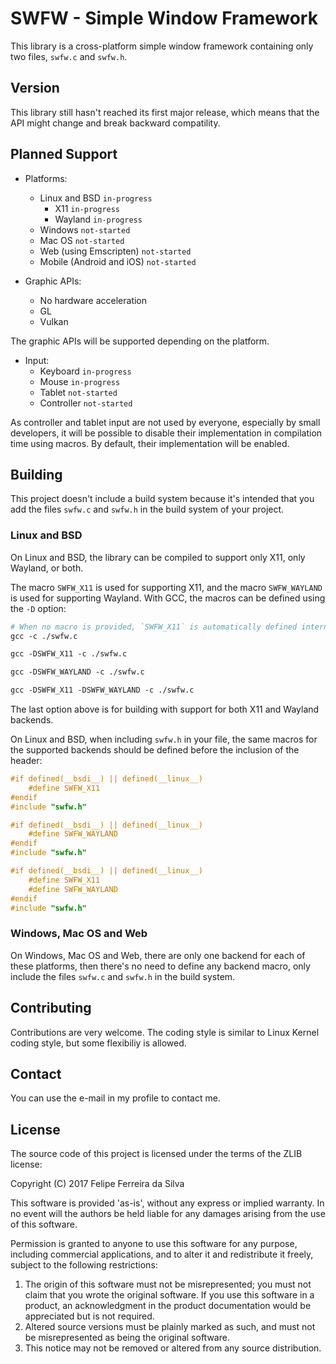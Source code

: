 # SWFW - Simple Window Framework

This library is a cross-platform simple window framework containing only two files, `swfw.c` and `swfw.h`.

## Version

This library still hasn't reached its first major release, which means that the API might change and break backward compatility.

## Planned Support

- Platforms:
  - Linux and BSD `in-progress`
    - X11 `in-progress`
    - Wayland `in-progress`
  - Windows `not-started`
  - Mac OS `not-started`
  - Web (using Emscripten) `not-started`
  - Mobile (Android and iOS) `not-started`

- Graphic APIs:
  - No hardware acceleration
  - GL
  - Vulkan

The graphic APIs will be supported depending on the platform.

- Input:
  - Keyboard `in-progress`
  - Mouse `in-progress`
  - Tablet `not-started`
  - Controller `not-started`

As controller and tablet input are not used by everyone, especially by small developers, it will be possible to disable their implementation in compilation time using macros. By default, their implementation will be enabled.

## Building

This project doesn't include a build system because it's intended that you add the files `swfw.c` and `swfw.h` in the build system of your project.

### Linux and BSD

On Linux and BSD, the library can be compiled to support only X11, only Wayland, or both.

The macro `SWFW_X11` is used for supporting X11, and the macro `SWFW_WAYLAND` is used for supporting Wayland. With GCC, the macros can be defined using the `-D` option:

```Makefile
# When no macro is provided, `SWFW_X11` is automatically defined internally.
gcc -c ./swfw.c
```

```Makefile
gcc -DSWFW_X11 -c ./swfw.c
```

```Makefile
gcc -DSWFW_WAYLAND -c ./swfw.c
```

```Makefile
gcc -DSWFW_X11 -DSWFW_WAYLAND -c ./swfw.c
```

The last option above is for building with support for both X11 and Wayland backends.

On Linux and BSD, when including `swfw.h` in your file, the same macros for the supported backends should be defined before the inclusion of the header:

```c
#if defined(__bsdi__) || defined(__linux__)
	#define SWFW_X11
#endif
#include "swfw.h"
```

```c
#if defined(__bsdi__) || defined(__linux__)
	#define SWFW_WAYLAND
#endif
#include "swfw.h"
```

```c
#if defined(__bsdi__) || defined(__linux__)
	#define SWFW_X11
	#define SWFW_WAYLAND
#endif
#include "swfw.h"
```

### Windows, Mac OS and Web

On Windows, Mac OS and Web, there are only one backend for each of these platforms, then there's no need to define any backend macro, only include the files `swfw.c` and `swfw.h` in the build system.

## Contributing

Contributions are very welcome. The coding style is similar to Linux Kernel coding style, but some flexibiliy is allowed.

## Contact

You can use the e-mail in my profile to contact me.

## License

The source code of this project is licensed under the terms of the ZLIB license:

Copyright (C) 2017 Felipe Ferreira da Silva

This software is provided 'as-is', without any express or implied warranty. In
no event will the authors be held liable for any damages arising from the use of
this software.

Permission is granted to anyone to use this software for any purpose, including
commercial applications, and to alter it and redistribute it freely, subject to
the following restrictions:

  1. The origin of this software must not be misrepresented; you must not claim
     that you wrote the original software. If you use this software in a
     product, an acknowledgment in the product documentation would be
     appreciated but is not required.
  2. Altered source versions must be plainly marked as such, and must not be
     misrepresented as being the original software.
  3. This notice may not be removed or altered from any source distribution.
